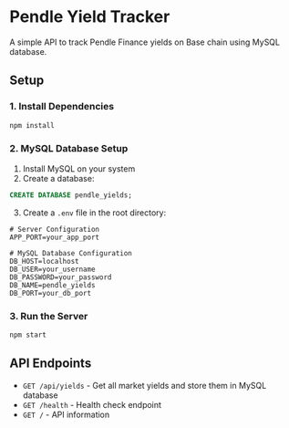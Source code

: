 # Pendle Yield Tracker

A simple API to track Pendle Finance yields on Base chain using MySQL database.

## Setup

### 1. Install Dependencies

```bash
npm install
```

### 2. MySQL Database Setup

1. Install MySQL on your system
2. Create a database:

```sql
CREATE DATABASE pendle_yields;
```

3. Create a `.env` file in the root directory:

```env
# Server Configuration
APP_PORT=your_app_port

# MySQL Database Configuration
DB_HOST=localhost
DB_USER=your_username
DB_PASSWORD=your_password
DB_NAME=pendle_yields
DB_PORT=your_db_port
```

### 3. Run the Server

```bash
npm start
```

## API Endpoints

- `GET /api/yields` - Get all market yields and store them in MySQL database
- `GET /health` - Health check endpoint
- `GET /` - API information
